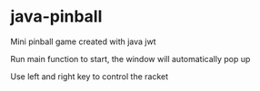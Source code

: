 # java-pinball

Mini pinball game created with java jwt

Run main function to start, the window will automatically pop up

Use left and right key to control the racket
